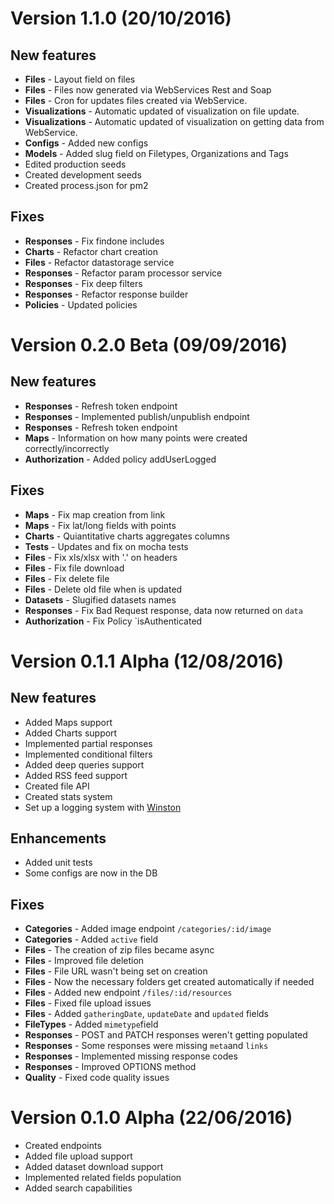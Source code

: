 # Version 1.1.0 (20/10/2016)

## New features

- **Files** - Layout field on files
- **Files** - Files now generated via WebServices Rest and Soap
- **Files** - Cron for updates files created via WebService.
- **Visualizations** - Automatic updated of visualization on file update.
- **Visualizations** - Automatic updated of visualization on getting data from WebService.
- **Configs** - Added new configs
- **Models** - Added slug field on Filetypes, Organizations and Tags
- Edited production seeds
- Created development seeds
- Created process.json for pm2

## Fixes

- **Responses** - Fix findone includes
- **Charts** - Refactor chart creation
- **Files** - Refactor datastorage service
- **Responses** - Refactor param processor service
- **Responses** - Fix deep filters
- **Responses** - Refactor response builder
- **Policies** - Updated policies


# Version 0.2.0 Beta (09/09/2016)

## New features

- **Responses** - Refresh token endpoint
- **Responses** - Implemented publish/unpublish endpoint
- **Responses** - Refresh token endpoint
- **Maps** - Information on how many points were created correctly/incorrectly
- **Authorization** - Added policy addUserLogged

## Fixes

- **Maps** - Fix map creation from link
- **Maps** - Fix lat/long fields with points
- **Charts** - Quiantitative charts aggregates columns
- **Tests** - Updates and fix on mocha tests
- **Files** - Fix xls/xlsx with '.' on headers
- **Files** - Fix file download
- **Files** - Fix delete file
- **Files** - Delete old file when is updated
- **Datasets** - Slugified datasets names
- **Responses** - Fix Bad Request response, data now returned on `data`
- **Authorization** - Fix Policy `isAuthenticated

# Version 0.1.1 Alpha (12/08/2016)


## New features

- Added Maps support
- Added Charts support
- Implemented partial responses
- Implemented conditional filters
- Added deep queries support
- Added RSS feed support
- Created file API
- Created stats system
- Set up a logging system with [Winston](https://github.com/winstonjs/winston)

## Enhancements

- Added unit tests
- Some configs are now in the DB

## Fixes

- **Categories** - Added image endpoint `/categories/:id/image`
- **Categories** - Added `active` field
- **Files** - The creation of zip files became async
- **Files** - Improved file deletion
- **Files** - File URL wasn't being set on creation
- **Files** - Now the necessary folders get created automatically if needed
- **Files** -  Added new endpoint `/files/:id/resources`
- **Files** - Fixed file upload issues
- **Files** - Added `gatheringDate`, `updateDate` and `updated` fields
- **FileTypes** - Added `mimetype`field
- **Responses** - POST and PATCH responses weren't getting populated
- **Responses** - Some responses were missing `meta`and `links`
- **Responses** - Implemented missing response codes
- **Responses** - Improved OPTIONS method
- **Quality** - Fixed code quality issues


# Version 0.1.0 Alpha (22/06/2016)

- Created endpoints
- Added file upload support
- Added dataset download support
- Implemented related fields population
- Added search capabilities
